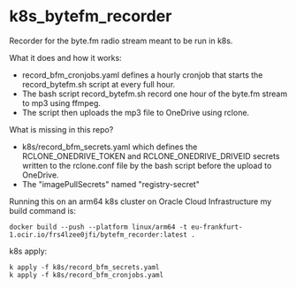# k8s_bytefm_recorder

Recorder for the byte.fm radio stream meant to be run in k8s.

What it does and how it works:

* record_bfm_cronjobs.yaml defines a hourly cronjob that starts the record_bytefm.sh script at every full hour.
* The bash script record_bytefm.sh record one hour of the byte.fm stream to mp3 using ffmpeg.
* The script then uploads the mp3 file to OneDrive using rclone.

What is missing in this repo?

* k8s/record_bfm_secrets.yaml which defines the RCLONE_ONEDRIVE_TOKEN and RCLONE_ONEDRIVE_DRIVEID secrets written to the rclone.conf file by the bash script before the upload to OneDrive.
* The "imagePullSecrets" named "registry-secret"

Running this on an arm64 k8s cluster on Oracle Cloud Infrastructure my build command is:

    docker build --push --platform linux/arm64 -t eu-frankfurt-1.ocir.io/frs4lzee0jfi/bytefm_recorder:latest .

k8s apply:

    k apply -f k8s/record_bfm_secrets.yaml
    k apply -f k8s/record_bfm_cronjobs.yaml

